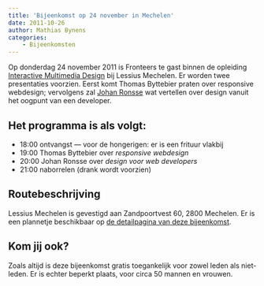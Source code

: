 ```yaml
---
title: 'Bijeenkomst op 24 november in Mechelen'
date: 2011-10-26
author: Mathias Bynens
categories:
    - Bijeenkomsten
---
```


Op donderdag 24 november 2011 is Fronteers te gast binnen de opleiding [Interactive Multimedia Design](http://mechelen.lessius.eu/studeren-aan-de-khmechelen/bacheloropleidingen/informaticamanagement-en-multimedia/opleidingsparcours) bij Lessius Mechelen. Er worden twee presentaties voorzien. Eerst komt Thomas Byttebier praten over responsive webdesign; vervolgens zal [Johan Ronsse](http://wolfslittlestore.be/) wat vertellen over design vanuit het oogpunt van een developer.

## Het programma is als volgt:

-   18:00 ontvangst — voor de hongerigen: er is een frituur vlakbij
-   19:00 Thomas Byttebier over _responsive webdesign_
-   20:00 Johan Ronsse over _design voor web developers_
-   21:00 naborrelen (drank wordt voorzien)

## Routebeschrijving

Lessius Mechelen is gevestigd aan Zandpoortvest 60, 2800 Mechelen. Er is een plannetje beschikbaar op [de detailpagina van deze bijeenkomst](/bijeenkomsten/2011/lessius).

## Kom jij ook?

Zoals altijd is deze bijeenkomst gratis toegankelijk voor zowel leden als niet-leden. Er is echter beperkt plaats, voor circa 50 mannen en vrouwen. 

